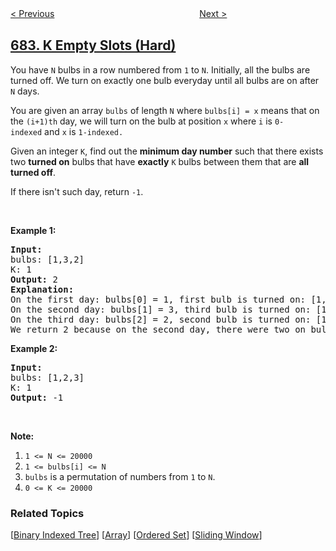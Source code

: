 <!--|This file generated by command(leetcode description); DO NOT EDIT.    |-->
<!--+----------------------------------------------------------------------+-->
<!--|@author    openset <openset.wang@gmail.com>                           |-->
<!--|@link      https://github.com/openset                                 |-->
<!--|@home      https://github.com/openset/leetcode                        |-->
<!--+----------------------------------------------------------------------+-->

[< Previous](../baseball-game "Baseball Game")
　　　　　　　　　　　　　　　　
[Next >](../redundant-connection "Redundant Connection")

## [683. K Empty Slots (Hard)](https://leetcode.com/problems/k-empty-slots "K 个关闭的灯泡")

<p>You have <code>N</code> bulbs in a row numbered from <code>1</code> to <code>N</code>. Initially, all the bulbs are turned off. We turn on exactly one bulb everyday until all bulbs are on after <code>N</code> days.</p>

<p>You are given an array <code>bulbs</code>&nbsp;of length <code>N</code>&nbsp;where <code>bulbs[i] = x</code> means that on the <code>(i+1)th</code> day, we will turn on the bulb at position <code>x</code>&nbsp;where&nbsp;<code>i</code>&nbsp;is&nbsp;<code>0-indexed</code>&nbsp;and&nbsp;<code>x</code>&nbsp;is&nbsp;<code>1-indexed.</code></p>

<p>Given an integer <code>K</code>, find out the <strong>minimum day number</strong> such that there exists two <strong>turned on</strong> bulbs that have <strong>exactly</strong>&nbsp;<code>K</code> bulbs between them that are <strong>all turned off</strong>.</p>

<p>If there isn&#39;t such day, return <code>-1</code>.</p>

<p>&nbsp;</p>

<p><b>Example 1:</b></p>

<pre>
<b>Input:</b> 
bulbs: [1,3,2]
K: 1
<b>Output:</b> 2
<b>Explanation:</b>
On the first day: bulbs[0] = 1, first bulb is turned on: [1,0,0]
On the second day: bulbs[1] = 3, third bulb is turned on: [1,0,1]
On the third day: bulbs[2] = 2, second bulb is turned on: [1,1,1]
We return 2 because on the second day, there were two on bulbs with one off bulb between them.
</pre>

<p><b>Example 2:</b></p>

<pre>
<b>Input:</b> 
bulbs: [1,2,3]
K: 1
<b>Output:</b> -1
</pre>

<p>&nbsp;</p>

<p><b>Note:</b></p>

<ol>
	<li><code>1 &lt;= N &lt;= 20000</code></li>
	<li><code>1 &lt;= bulbs[i] &lt;= N</code></li>
	<li><code>bulbs</code>&nbsp;is a permutation of numbers from&nbsp;<code>1</code>&nbsp;to&nbsp;<code>N</code>.</li>
	<li><code>0 &lt;= K &lt;= 20000</code></li>
</ol>

### Related Topics
  [[Binary Indexed Tree](../../tag/binary-indexed-tree/README.md)]
  [[Array](../../tag/array/README.md)]
  [[Ordered Set](../../tag/ordered-set/README.md)]
  [[Sliding Window](../../tag/sliding-window/README.md)]

